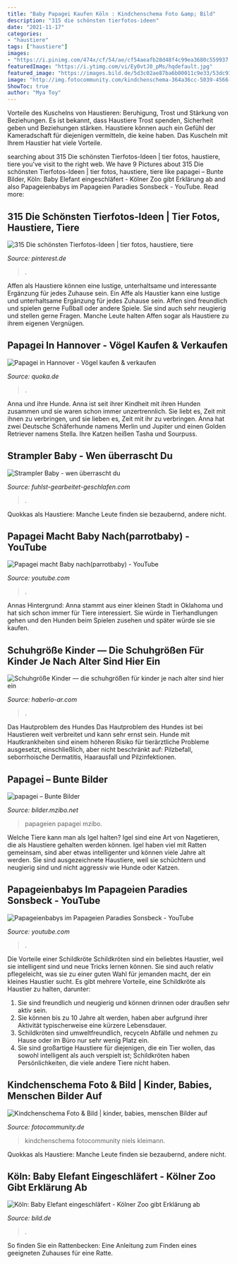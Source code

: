 ```yaml
---
title: "Baby Papagei Kaufen Köln : Kindchenschema Foto &amp; Bild"
description: "315 die schönsten tierfotos-ideen"
date: "2021-11-17"
categories:
- "haustiere"
tags: ["haustiere"]
images:
- "https://i.pinimg.com/474x/cf/54/ae/cf54aeafb28d48f4c99ea3680c559937.jpg"
featuredImage: "https://i.ytimg.com/vi/Ey0vtJ0_pMs/hqdefault.jpg"
featured_image: "https://images.bild.de/5d3c02ae87ba6b00011c9e33/53dc91aecfda0dcc7539540cf2c7bc96/1/3?w=1280"
image: "http://img.fotocommunity.com/kindchenschema-364a36cc-5039-4566-a070-24e55e63b1a4.jpg?height=1080"
ShowToc: true
author: "Mya Toy"
---
```



Vorteile des Kuschelns von Haustieren: Beruhigung, Trost und Stärkung von Beziehungen.
Es ist bekannt, dass Haustiere Trost spenden, Sicherheit geben und Beziehungen stärken. Haustiere können auch ein Gefühl der Kameradschaft für diejenigen vermitteln, die keine haben. Das Kuscheln mit Ihrem Haustier hat viele Vorteile.

	

		
searching about 315 Die schönsten Tierfotos-Ideen | tier fotos, haustiere, tiere you've visit to the right web. We have 9 Pictures about 315 Die schönsten Tierfotos-Ideen | tier fotos, haustiere, tiere like papagei – Bunte Bilder, Köln: Baby Elefant eingeschläfert - Kölner Zoo gibt Erklärung ab and also Papageienbabys im Papageien Paradies Sonsbeck - YouTube. Read more:
		
    
## 315 Die Schönsten Tierfotos-Ideen | Tier Fotos, Haustiere, Tiere

<img loading=lazy src="https://i.pinimg.com/474x/cf/54/ae/cf54aeafb28d48f4c99ea3680c559937.jpg" onerror="this.onerror=null;this.src='https://tse4.mm.bing.net/th?id=OIP.T_4_CYr_rPUvOicZJpIGQQAAAA&amp;pid=15.1';" alt="315 Die schönsten Tierfotos-Ideen | tier fotos, haustiere, tiere">

_Source: pinterest.de_

>. 

	

Affen als Haustiere können eine lustige, unterhaltsame und interessante Ergänzung für jedes Zuhause sein.
Ein Affe als Haustier kann eine lustige und unterhaltsame Ergänzung für jedes Zuhause sein. Affen sind freundlich und spielen gerne Fußball oder andere Spiele. Sie sind auch sehr neugierig und stellen gerne Fragen. Manche Leute halten Affen sogar als Haustiere zu ihrem eigenen Vergnügen.

    
## Papagei In Hannover - Vögel Kaufen &amp; Verkaufen

<img loading=lazy src="https://pic0.qimage.de/64/88/44/r237448864.jpg" onerror="this.onerror=null;this.src='https://tse2.mm.bing.net/th?id=OIP.MgYZGTS4hXcA2Fr6IpawYwAAAA&amp;pid=15.1';" alt="Papagei in Hannover - Vögel kaufen &amp; verkaufen">

_Source: quoka.de_

>. 

	

Anna und ihre Hunde.
Anna ist seit ihrer Kindheit mit ihren Hunden zusammen und sie waren schon immer unzertrennlich. Sie liebt es, Zeit mit ihnen zu verbringen, und sie lieben es, Zeit mit ihr zu verbringen. Anna hat zwei Deutsche Schäferhunde namens Merlin und Jupiter und einen Golden Retriever namens Stella. Ihre Katzen heißen Tasha und Sourpuss.

    
## Strampler Baby - Wen überrascht Du

<img loading=lazy src="https://fuhlst-gearbeitet-geschlafen.com/tpvs/NYDshmNR5t8Wzw3Vs-NZYAHaJ4.jpg" onerror="this.onerror=null;this.src='https://tse2.mm.bing.net/th?id=OIP.HiJJeo4CXeN_meq33a2yXAAAAA&amp;pid=15.1';" alt="Strampler Baby - wen überrascht du">

_Source: fuhlst-gearbeitet-geschlafen.com_

>. 

	

Quokkas als Haustiere: Manche Leute finden sie bezaubernd, andere nicht.

    
## Papagei Macht Baby Nach(parrotbaby) - YouTube

<img loading=lazy src="https://i.ytimg.com/vi/uh8W_mnSNvQ/hqdefault.jpg" onerror="this.onerror=null;this.src='https://tse1.mm.bing.net/th?id=OIP.akl2UJ_a7HGB5Ufi3A4yagHaFj&amp;pid=15.1';" alt="Papagei macht Baby nach(parrotbaby) - YouTube">

_Source: youtube.com_

>. 

	

Annas Hintergrund: Anna stammt aus einer kleinen Stadt in Oklahoma und hat sich schon immer für Tiere interessiert. Sie würde in Tierhandlungen gehen und den Hunden beim Spielen zusehen und später würde sie sie kaufen.

    
## Schuhgröße Kinder — Die Schuhgrößen Für Kinder Je Nach Alter Sind Hier Ein

<img loading=lazy src="https://haberlo-ar.com/gmbu/Ztg5nwGnOEfL-uPmXCl91QHaE8.jpg" onerror="this.onerror=null;this.src='https://tse3.mm.bing.net/th?id=OIP.cuxEEZTn5_g9u6N2yity7QAAAA&amp;pid=15.1';" alt="Schuhgröße Kinder — die schuhgrößen für kinder je nach alter sind hier ein">

_Source: haberlo-ar.com_

>. 

	

Das Hautproblem des Hundes
Das Hautproblem des Hundes ist bei Haustieren weit verbreitet und kann sehr ernst sein. Hunde mit Hautkrankheiten sind einem höheren Risiko für tierärztliche Probleme ausgesetzt, einschließlich, aber nicht beschränkt auf: Pilzbefall, seborrhoische Dermatitis, Haarausfall und Pilzinfektionen.

    
## Papagei – Bunte Bilder

<img loading=lazy src="http://bilder.mzibo.net/wp-content/uploads/2012/03/102_0215-930x700.jpg" onerror="this.onerror=null;this.src='https://tse1.mm.bing.net/th?id=OIP.CO_2yh8ZGKPtWzC_tyoFWgHaFk&amp;pid=15.1';" alt="papagei – Bunte Bilder">

_Source: bilder.mzibo.net_

>papageien papagei mzibo. 

	

Welche Tiere kann man als Igel halten?
Igel sind eine Art von Nagetieren, die als Haustiere gehalten werden können. Igel haben viel mit Ratten gemeinsam, sind aber etwas intelligenter und können viele Jahre alt werden. Sie sind ausgezeichnete Haustiere, weil sie schüchtern und neugierig sind und nicht aggressiv wie Hunde oder Katzen.

    
## Papageienbabys Im Papageien Paradies Sonsbeck - YouTube

<img loading=lazy src="https://i.ytimg.com/vi/Ey0vtJ0_pMs/hqdefault.jpg" onerror="this.onerror=null;this.src='https://tse4.mm.bing.net/th?id=OIP.nHwWITrBXrWL8ejueB4oNAHaFj&amp;pid=15.1';" alt="Papageienbabys im Papageien Paradies Sonsbeck - YouTube">

_Source: youtube.com_

>. 

	

Die Vorteile einer Schildkröte
Schildkröten sind ein beliebtes Haustier, weil sie intelligent sind und neue Tricks lernen können. Sie sind auch relativ pflegeleicht, was sie zu einer guten Wahl für jemanden macht, der ein kleines Haustier sucht. Es gibt mehrere Vorteile, eine Schildkröte als Haustier zu halten, darunter:
1. Sie sind freundlich und neugierig und können drinnen oder draußen sehr aktiv sein.
2. Sie können bis zu 10 Jahre alt werden, haben aber aufgrund ihrer Aktivität typischerweise eine kürzere Lebensdauer.
3. Schildkröten sind umweltfreundlich, recyceln Abfälle und nehmen zu Hause oder im Büro nur sehr wenig Platz ein.
4. Sie sind großartige Haustiere für diejenigen, die ein Tier wollen, das sowohl intelligent als auch verspielt ist; Schildkröten haben Persönlichkeiten, die viele andere Tiere nicht haben.

    
## Kindchenschema Foto &amp; Bild | Kinder, Babies, Menschen Bilder Auf

<img loading=lazy src="http://img.fotocommunity.com/kindchenschema-364a36cc-5039-4566-a070-24e55e63b1a4.jpg?height=1080" onerror="this.onerror=null;this.src='https://tse1.mm.bing.net/th?id=OIP.YdpLwwuX4w3RttDzWtLuLAHaE9&amp;pid=15.1';" alt="Kindchenschema Foto &amp; Bild | kinder, babies, menschen Bilder auf">

_Source: fotocommunity.de_

>kindchenschema fotocommunity niels kleimann. 

	

Quokkas als Haustiere: Manche Leute finden sie bezaubernd, andere nicht.

    
## Köln: Baby Elefant Eingeschläfert - Kölner Zoo Gibt Erklärung Ab

<img loading=lazy src="https://images.bild.de/5d3c02ae87ba6b00011c9e33/53dc91aecfda0dcc7539540cf2c7bc96/1/3?w=1280" onerror="this.onerror=null;this.src='https://tse4.mm.bing.net/th?id=OIP.9Sf201uqtp3SzTZsN_yEyQHaEK&amp;pid=15.1';" alt="Köln: Baby Elefant eingeschläfert - Kölner Zoo gibt Erklärung ab">

_Source: bild.de_

>. 

	

So finden Sie ein Rattenbecken: Eine Anleitung zum Finden eines geeigneten Zuhauses für eine Ratte.

